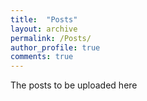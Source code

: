 ```yaml
---
title:  "Posts"
layout: archive
permalink: /Posts/
author_profile: true
comments: true
---
```


The posts to be uploaded here
